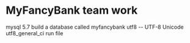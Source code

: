 # MyFancyBank team work

 mysql 5.7
 build a database called myfancybank 
 utf8 -- UTF-8 Unicode 
 utf8_general_ci
 run file
